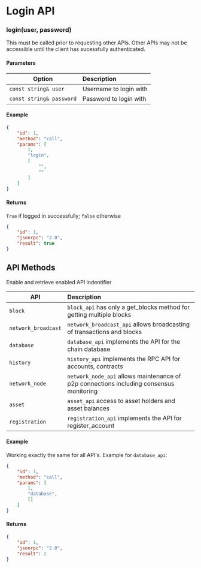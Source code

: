 # Login API

### login(user, password)

This must be called prior to requesting other APIs. Other APIs may not be accessible until the client has sucessfully authenticated.

#### Parameters

| Option                   | Description            |
|--------------------------|:-----------------------|
| `const string& user`     | Username to login with |
| `const string& password` | Password to login with |

#### Example

```json
{
    "id": 1,
    "method": "call",
    "params": [
        1,
        "login",
        [
            "",
            ""
        ]
    ]
}
```

#### Returns

`True` if logged in successfully; `false` otherwise

```json
{
    "id": 1,
    "jsonrpc": "2.0",
    "result": true
}
```

## API Methods

Enable and retrieve enabled API indentifier

| API                 | Description                                                                             |
|---------------------|:----------------------------------------------------------------------------------------|
| `block`             | `block_api` has only a get_blocks method for getting multiple blocks                    |
| `network_broadcast` | `network_broadcast_api` allows broadcasting of transactions and blocks                  |
| `database`          | `database_api` implements the API for the chain database                                |
| `history`           | `history_api` implements the RPC API for accounts, contracts                            |
| `network_node`      | `network_node_api` allows maintenance of p2p connections including consensus monitoring |
| `asset`             | `asset_api` access to asset holders and asset balances                                  |
| `registration`      | `registration_api` implements the API for register_account                              | 

#### Example

Working exactly the same for all API's. Example for `database_api`:

```json
{
    "id": 1,
    "method": "call",
    "params": [
        1,
        "database",
        []
    ]
}
```

#### Returns

```json
{
    "id": 1,
    "jsonrpc": "2.0",
    "result": 2
}
```
